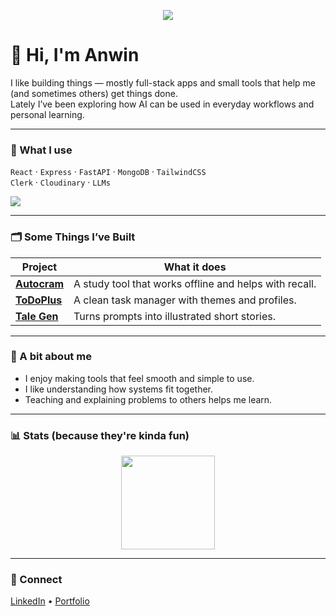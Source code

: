 <p align="center">
  <img src="https://readme-typing-svg.demolab.com/?lines=Hi+I'm+Anwin;I+build+full-stack+and+AI+projects;Always+learning+new+things&center=true&width=450&height=45" />
</p>

# 👋 Hi, I'm Anwin

I like building things — mostly full-stack apps and small tools that help me (and sometimes others) get things done.  
Lately I’ve been exploring how AI can be used in everyday workflows and personal learning.

---

### 🔧 What I use
`React` · `Express` · `FastAPI` · `MongoDB` · `TailwindCSS`  
`Clerk` · `Cloudinary` · `LLMs`

<p align="left">
  <img src="https://skillicons.dev/icons?i=react,nodejs,fastapi,express,mongodb,ts,tailwind,cloudinary,python" />
</p>

---

### 🗂 Some Things I’ve Built

| Project | What it does |
|-------|--------------|
| **[Autocram](https://github.com/AnwinJayan/autocram)** | A study tool that works offline and helps with recall. |
| **[ToDoPlus](https://github.com/AnwinJayan/to-do-plus)** | A clean task manager with themes and profiles. |
| **[Tale Gen](https://github.com/AnwinJayan/tale-gen)** | Turns prompts into illustrated short stories. |

---

### 🧭 A bit about me
- I enjoy making tools that feel smooth and simple to use.
- I like understanding how systems fit together.
- Teaching and explaining problems to others helps me learn.

---

### 📊 Stats (because they're kinda fun)
<p align="center">
  <img src="https://github-readme-stats.vercel.app/api?username=AnwinJayan&show_icons=true&theme=transparent" height="150" />
</p>

---

### 📮 Connect
[LinkedIn](https://www.linkedin.com/in/anwin-jayan-644aa5254/) • [Portfolio](https://portfolio.appsbyanwin.live)
